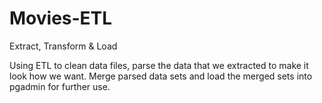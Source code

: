 # Movies-ETL
Extract, Transform &amp; Load

Using ETL to clean data files, parse the data that we extracted to make it look how we want. Merge parsed data sets and load the merged sets into pgadmin for further use.
